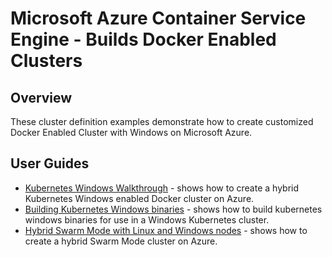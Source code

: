 # Microsoft Azure Container Service Engine - Builds Docker Enabled Clusters

## Overview

These cluster definition examples demonstrate how to create customized Docker Enabled Cluster with Windows on Microsoft Azure.

## User Guides

* [Kubernetes Windows Walkthrough](../../docs/kubernetes.windows.md) - shows how to create a hybrid Kubernetes Windows enabled Docker cluster on Azure.
* [Building Kubernetes Windows binaries](../../docs/kubernetes-build-win-binaries.md) - shows how to build kubernetes windows binaries for use in a Windows Kubernetes cluster.
* [Hybrid Swarm Mode with Linux and Windows nodes](../../docs/swarmmode-hybrid.md) - shows how to create a hybrid Swarm Mode cluster on Azure.
